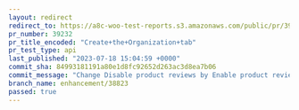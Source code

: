 ```yaml
---
layout: redirect
redirect_to: https://a8c-woo-test-reports.s3.amazonaws.com/public/pr/39232/api/index.html
pr_number: 39232
pr_title_encoded: "Create+the+Organization+tab"
pr_test_type: api
last_published: "2023-07-18 15:04:59 +0000"
commit_sha: 84993181191a80e1d8fc92652d263ac3d8ea7b06
commit_message: "Change Disable product reviews by Enable product reviews"
branch_name: enhancement/38823
passed: true
---
```

